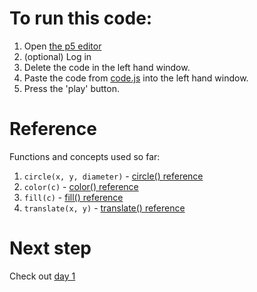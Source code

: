 # To run this code:
1. Open [the p5 editor](https://editor.p5js.org/)
2. (optional) Log in
3. Delete the code in the left hand window.
4. Paste the code from [code.js](code.js) into the left hand window.
5. Press the 'play' button.

# Reference
Functions and concepts used so far:
1. `circle(x, y, diameter)` - [circle() reference](https://p5js.org/reference/#/p5/circle)
2. `color(c)` - [color() reference](https://p5js.org/reference/#/p5/color)
3. `fill(c)` - [fill() reference](https://p5js.org/reference/#/p5/fill)
4. `translate(x, y)` - [translate() reference](https://p5js.org/reference/#/p5/translate)

# Next step
Check out [day 1](https://github.com/jdelfino/p5-polynomials/tree/day1)
